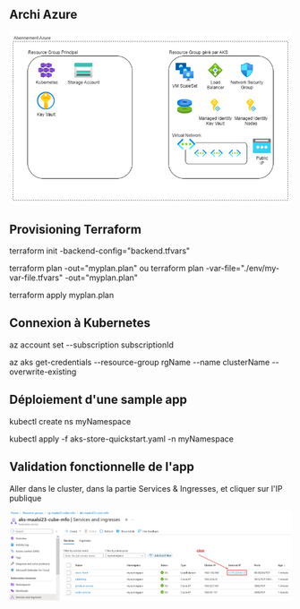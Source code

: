 Archi Azure
---
![Screenshot](aks-cluster-archi.png)

Provisioning Terraform
---
terraform init -backend-config="backend.tfvars"

terraform plan -out="myplan.plan" ou terraform plan -var-file="./env/my-var-file.tfvars" -out="myplan.plan"

terraform apply myplan.plan

Connexion à Kubernetes
---
az account set --subscription subscriptionId

az aks get-credentials --resource-group rgName --name clusterName --overwrite-existing

Déploiement d'une sample app
---
kubectl create ns myNamespace

kubectl apply -f aks-store-quickstart.yaml -n myNamespace

Validation fonctionnelle de l'app
---
Aller dans le cluster, dans la partie Services & Ingresses, et cliquer sur l'IP publique

![Screenshot](launch_app.png)